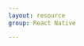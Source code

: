 ```yaml
---
layout: resource
group: React Native

---
```

<!-- General resources go here -->

<!-- #### Beginner -->

<!-- #### Intermediate -->

<!-- #### Advanced -->

<!-- #### Jedi -->
